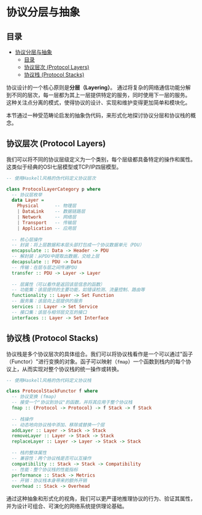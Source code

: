 # 协议分层与抽象

## 目录

- [协议分层与抽象](#协议分层与抽象)
  - [目录](#目录)
  - [协议层次 (Protocol Layers)](#协议层次-protocol-layers)
  - [协议栈 (Protocol Stacks)](#协议栈-protocol-stacks)

协议设计的一个核心原则是**分层（Layering）**。
通过将复杂的网络通信功能分解到不同的层次，每一层都为其上一层提供特定的服务，同时使用下一层的服务。
这种关注点分离的模式，使得协议的设计、实现和维护变得更加简单和模块化。

本节通过一种受范畴论启发的抽象伪代码，来形式化地探讨协议分层和协议栈的概念。

## 协议层次 (Protocol Layers)

我们可以将不同的协议层级定义为一个类别，每个层级都具备特定的操作和属性。这类似于经典的OSI七层模型或TCP/IP四层模型。

```haskell
-- 使用Haskell风格的伪代码定义协议层次

class ProtocolLayerCategory p where
  -- 协议层枚举
  data Layer = 
    Physical      -- 物理层
    | DataLink    -- 数据链路层
    | Network     -- 网络层
    | Transport   -- 传输层
    | Application -- 应用层
    
  -- 核心层操作
  -- 封装：将上层数据和本层头部打包成一个协议数据单元（PDU）
  encapsulate :: Data -> Header -> PDU
  -- 解封装：从PDU中提取出数据，交给上层
  decapsulate :: PDU -> Data
  -- 传输：在层与层之间传递PDU
  transfer :: PDU -> Layer -> Layer
  
  -- 层属性（可以看作是返回该层信息的函数）
  -- 功能集：该层提供的主要功能，如错误检测、流量控制、路由等
  functionality :: Layer -> Set Function
  -- 服务集：该层向上层提供的服务
  services :: Layer -> Set Service
  -- 接口集：该层与相邻层交互的接口
  interfaces :: Layer -> Set Interface
```

## 协议栈 (Protocol Stacks)

协议栈是多个协议层次的具体组合。我们可以将协议栈看作是一个可以通过"函子（Functor）"进行变换的对象。函子可以映射（`fmap`）一个函数到栈内的每个协议上，从而实现对整个协议栈的统一操作或转换。

```haskell
-- 使用Haskell风格的伪代码定义协议栈

class ProtocolStackFunctor f where
  -- 协议变换 (fmap)
  -- 接受一个"协议到协议"的函数，并将其应用于整个协议栈
  fmap :: (Protocol -> Protocol) -> f Stack -> f Stack
  
  -- 栈操作
  -- 动态地向协议栈中添加、移除或替换一个层
  addLayer :: Layer -> Stack -> Stack
  removeLayer :: Layer -> Stack -> Stack
  replaceLayer :: Layer -> Layer -> Stack -> Stack
  
  -- 栈的整体属性
  -- 兼容性：两个协议栈是否可以互操作
  compatibility :: Stack -> Stack -> Compatibility
  -- 性能：整个协议栈的性能指标
  performance :: Stack -> Metrics
  -- 开销：协议栈本身带来的额外开销
  overhead :: Stack -> Overhead
```

通过这种抽象和形式化的视角，我们可以更严谨地推理协议的行为、验证其属性，并为设计可组合、可演化的网络系统提供理论基础。
